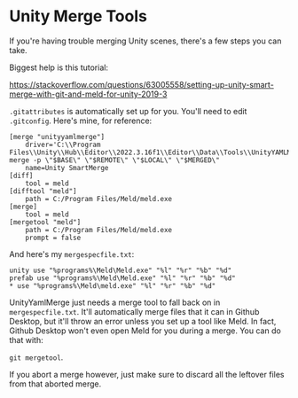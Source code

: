 # Unity Merge Tools
If you're having trouble merging Unity scenes, there's a few steps you can take.

Biggest help is  this tutorial:

https://stackoverflow.com/questions/63005558/setting-up-unity-smart-merge-with-git-and-meld-for-unity-2019-3

`.gitattributes` is automatically set up for you. You'll need to edit `.gitconfig`. Here's mine, for reference:

```
[merge "unityyamlmerge"]
	driver='C:\\Program Files\\Unity\\Hub\\Editor\\2022.3.16f1\\Editor\\Data\\Tools\\UnityYAMLMerge.exe' merge -p \"$BASE\" \"$REMOTE\" \"$LOCAL\" \"$MERGED\"
	name=Unity SmartMerge
[diff]
    tool = meld
[difftool "meld"]
    path = C:/Program Files/Meld/meld.exe
[merge]
    tool = meld
[mergetool "meld"]
    path = C:/Program Files/Meld/meld.exe
    prompt = false
```

And here's my `mergespecfile.txt`:
```
unity use "%programs%\Meld\Meld.exe" "%l" "%r" "%b" "%d"
prefab use "%programs%\Meld\Meld.exe" "%l" "%r" "%b" "%d"
* use "%programs%\Meld\meld.exe" "%l" "%r" "%b" "%d"
```

UnityYamlMerge just needs a merge tool to fall back on in `mergespecfile.txt`. It'll automatically merge files that it can in Github Desktop, but it'll throw an error unless you set up a tool like Meld. In fact, Github Desktop won't even open Meld for you during a merge. You can do that with:

`git mergetool`.

If you abort a merge however, just make sure to discard all the leftover files from that aborted merge.